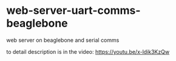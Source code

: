 # web-server-uart-comms-beaglebone
web server on beaglebone and serial comms

to detail description is in the video:  https://youtu.be/x-ldik3KzQw